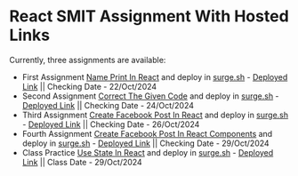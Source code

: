 # React SMIT Assignment With Hosted Links


Currently, three assignments are available:

- First Assignment [Name Print In React](https://github.com/MirzaAbdullahBaig/React-SMIT-Assignment/tree/master/Name%20Print%20Assignment-001) and deploy in [surge.sh](https://surge.sh/) - [Deployed Link](https://hot-copy.surge.sh) || Checking Date - 22/Oct/2024
- Second Assignment [Correct The Given Code](https://github.com/MirzaAbdullahBaig/React-SMIT-Assignment/tree/master/Correct%20Code%20Assignment-002) and deploy in [surge.sh](https://surge.sh/) - [Deployed Link](https://hot-chai.surge.sh) || Checking Date - 24/Oct/2024
- Third Assignment [Create Facebook Post In React](https://github.com/MirzaAbdullahBaig/React-SMIT-Assignment/tree/master/Facebook%20Post%20Assignment-003) and deploy in [surge.sh](https://surge.sh/) - [Deployed Link](https://hot-code.surge.sh) || Checking Date - 26/Oct/2024
- Fourth Assignment [Create Facebook Post In React Components](https://github.com/MirzaAbdullahBaig/React-SMIT-Assignment/tree/master/Facebook%20Post%20Components%20Assignment-004) and deploy in [surge.sh](https://surge.sh/) - [Deployed Link](https://hot-post.surge.sh) || Checking Date - 29/Oct/2024
- Class Practice [Use State In React](https://github.com/MirzaAbdullahBaig/React-SMIT-Assignment/tree/master/Facebook%20Post%20Components%20Assignment-004) and deploy in [surge.sh](https://surge.sh/) - [Deployed Link](https://hot-useState.surge.sh) || Class Date - 29/Oct/2024
